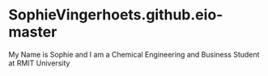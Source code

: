 # SophieVingerhoets.github.eio-master

My Name is Sophie and I am a Chemical Engineering and Business Student at RMIT University